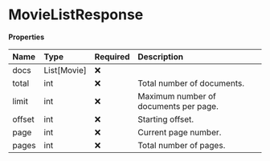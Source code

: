 # MovieListResponse

**Properties**

| Name   | Type        | Required | Description                           |
| :----- | :---------- | :------- | :------------------------------------ |
| docs   | List[Movie] | ❌       |                                       |
| total  | int         | ❌       | Total number of documents.            |
| limit  | int         | ❌       | Maximum number of documents per page. |
| offset | int         | ❌       | Starting offset.                      |
| page   | int         | ❌       | Current page number.                  |
| pages  | int         | ❌       | Total number of pages.                |

<!-- This file was generated by liblab | https://liblab.com/ -->
